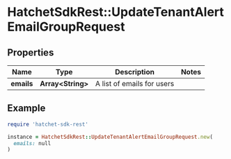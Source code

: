 # HatchetSdkRest::UpdateTenantAlertEmailGroupRequest

## Properties

| Name | Type | Description | Notes |
| ---- | ---- | ----------- | ----- |
| **emails** | **Array&lt;String&gt;** | A list of emails for users |  |

## Example

```ruby
require 'hatchet-sdk-rest'

instance = HatchetSdkRest::UpdateTenantAlertEmailGroupRequest.new(
  emails: null
)
```

